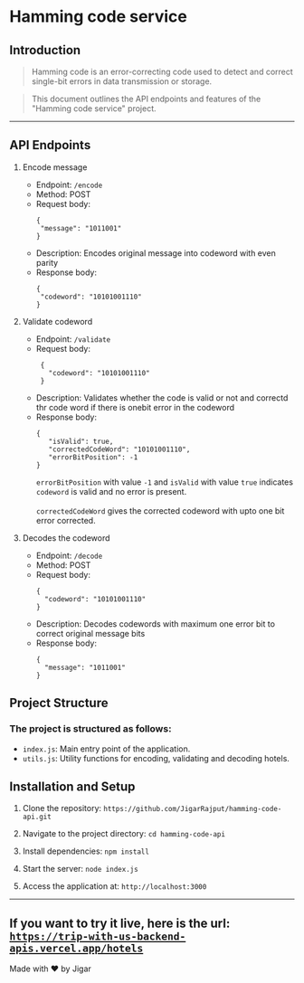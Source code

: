 # Hamming code service

## Introduction

> Hamming code is an error-correcting code used to detect and correct single-bit errors in data transmission or storage.

> This document outlines the API endpoints and features of the "Hamming code service" project.

---

## API Endpoints

1. Encode message

   - Endpoint: `/encode`
   - Method: POST <br/>
   - Request body:
     ```
     {
      "message": "1011001"
     }
     ```
   - Description: Encodes original message into codeword with even parity
   - Response body:
     ```
     {
      "codeword": "10101001110"
     }
     ```

2. Validate codeword

   - Endpoint: `/validate`
   - Request body:
     ```
      {
        "codeword": "10101001110"
      }
     ```
   - Description: Validates whether the code is valid or not and correctd thr code word if there is onebit error in the codeword
   - Response body:
     ```
     {
        "isValid": true,
        "correctedCodeWord": "10101001110",
        "errorBitPosition": -1
     }
     ```
     `errorBitPosition` with value `-1` and `isValid` with value `true` indicates `codeword` is valid and no error is present.<br/><br/>
     `correctedCodeWord` gives the corrected codeword with upto one bit error corrected.

3. Decodes the codeword

   - Endpoint: `/decode`
   - Method: POST <br/>
   - Request body:
     ```
     {
       "codeword": "10101001110"
     }
     ```
   - Description: Decodes codewords with maximum one error bit to correct original message bits
   - Response body:
     ```
     {
       "message": "1011001"
     }
     ```

## Project Structure

### The project is structured as follows:

- `index.js`: Main entry point of the application.
- `utils.js`: Utility functions for encoding, validating and decoding hotels.

## Installation and Setup

1.  Clone the repository: `https://github.com/JigarRajput/hamming-code-api.git`

2.  Navigate to the project directory: `cd hamming-code-api`

3.  Install dependencies: `npm install`

4.  Start the server: `node index.js`

5.  Access the application at: `http://localhost:3000`

---

## If you want to try it live, here is the url: [`https://trip-with-us-backend-apis.vercel.app/hotels`](https://trip-with-us-backend-apis.vercel.app/hotels)

Made with ❤️ by Jigar
